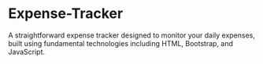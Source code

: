 # Expense-Tracker
A straightforward expense tracker designed to monitor your daily expenses, built using fundamental technologies including HTML, Bootstrap, and JavaScript.
